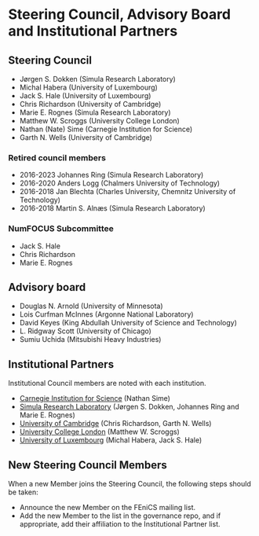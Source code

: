 # Steering Council, Advisory Board and Institutional Partners


## Steering Council

- Jørgen S. Dokken (Simula Research Laboratory)
- Michal Habera (University of Luxembourg)
- Jack S. Hale (University of Luxembourg)
- Chris Richardson (University of Cambridge)
- Marie E. Rognes (Simula Research Laboratory)
- Matthew W. Scroggs (University College London)
- Nathan (Nate) Sime (Carnegie Institution for Science)
- Garth N. Wells (University of Cambridge)

### Retired council members

- 2016-2023 Johannes Ring (Simula Research Laboratory)
- 2016-2020 Anders Logg (Chalmers University of Technology)
- 2016-2018 Jan Blechta (Charles University, Chemnitz University of Technology)
- 2016-2018 Martin S. Alnæs (Simula Research Laboratory)

### NumFOCUS Subcommittee

- Jack S. Hale
- Chris Richardson
- Marie E. Rognes

## Advisory board

- Douglas N. Arnold (University of Minnesota)
- Lois Curfman McInnes (Argonne National Laboratory)
- David Keyes (King Abdullah University of Science and Technology)
- L. Ridgway Scott (University of Chicago)
- Sumiu Uchida (Mitsubishi Heavy Industries)

## Institutional Partners

Institutional Council members are noted with each institution.

- [Carnegie Institution for Science](https://carnegiescience.edu) (Nathan Sime)
- [Simula Research Laboratory](http://www.simula.no/) (Jørgen S. Dokken,
  Johannes Ring and Marie E. Rognes)
- [University of Cambridge](http://www.cam.ac.uk/) (Chris Richardson,
  Garth N. Wells)
- [University College London](http://www.ucl.ac.uk/) (Matthew W. Scroggs)
- [University of Luxembourg](http://www.uni.lu/) (Michal Habera, Jack S. Hale)


## New Steering Council Members

When a new Member joins the Steering Council, the following steps
should be taken:

- Announce the new Member on the FEniCS mailing list.
- Add the new Member to the list in the governance repo, and if
  appropriate, add their affiliation to the Institutional Partner list.
